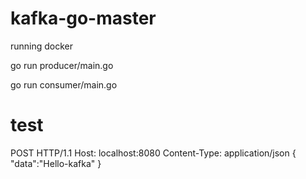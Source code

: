# kafka-go-master

running docker

go run producer/main.go

go run consumer/main.go

# test
POST  HTTP/1.1
Host: localhost:8080
Content-Type: application/json
{
    "data":"Hello-kafka"
}
